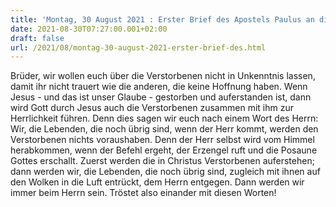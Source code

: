 ```yaml
---
title: 'Montag, 30 August 2021 : Erster Brief des Apostels Paulus an die Thessalonicher 4,13-18.'
date: 2021-08-30T07:27:00.001+02:00
draft: false
url: /2021/08/montag-30-august-2021-erster-brief-des.html
---
```


Brüder, wir wollen euch über die Verstorbenen nicht in Unkenntnis lassen, damit ihr nicht trauert wie die anderen, die keine Hoffnung haben. Wenn Jesus - und das ist unser Glaube - gestorben und auferstanden ist, dann wird Gott durch Jesus auch die Verstorbenen zusammen mit ihm zur Herrlichkeit führen. Denn dies sagen wir euch nach einem Wort des Herrn: Wir, die Lebenden, die noch übrig sind, wenn der Herr kommt, werden den Verstorbenen nichts voraushaben. Denn der Herr selbst wird vom Himmel herabkommen, wenn der Befehl ergeht, der Erzengel ruft und die Posaune Gottes erschallt. Zuerst werden die in Christus Verstorbenen auferstehen; dann werden wir, die Lebenden, die noch übrig sind, zugleich mit ihnen auf den Wolken in die Luft entrückt, dem Herrn entgegen. Dann werden wir immer beim Herrn sein. Tröstet also einander mit diesen Worten!